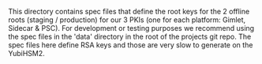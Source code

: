This directory contains spec files that define the root keys for the 2 offline
roots (staging / production) for our 3 PKIs (one for each platform: Gimlet,
Sidecar & PSC). For development or testing purposes we recommend using the spec
files in the 'data' directory in the root of the projects git repo. The spec
files here define RSA keys and those are very slow to generate on the YubiHSM2.
